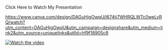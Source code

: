 
Click Here to Watch My Presentation


https://www.canva.com/design/DAGuHjgOwqU/I674tj7WHRQLWTc0weLvRQ/watch?utm_content=DAGuHjgOwqU&utm_campaign=designshare&utm_medium=link2&utm_source=uniquelinks&utlId=hf9f18905c8


[![Watch the video](https://i.sstatic.net/Vp2cE.png)](https://www.canva.com/design/DAGuHjgOwqU/I674tj7WHRQLWTc0weLvRQ/watch?utm_content=DAGuHjgOwqU&utm_campaign=designshare&utm_medium=link2&utm_source=uniquelinks&utlId=hf9f18905c8)